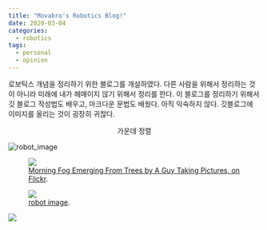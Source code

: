 ```yaml
---
title: "Movabro's Robotics Blog!"
date: 2020-03-04
categories:
  - robotics
tags:
  - personal
  - opinion
---
```

로보틱스 개념을 정리하기 위한 블로그를 개설하였다. 다른 사람을 위해서 정리하는 것이 아니라 미래에 내가 헤매이지 않기 위해서 정리를 한다. 이 블로그를 정리하기 위해서 깃 블로그 작성법도 배우고, 마크다운 문법도 배웠다. 아직 익숙하지 않다. 깃블로그에 이미지를 올리는 것이 굉장히 귀찮다.

<center>가운데 정렬</center>

![robot_image](https://pixabay.com/vectors/robot-android-148989/)

<figure>
	<a href="http://farm9.staticflickr.com/8426/7758832526_cc8f681e48_b.jpg">
    <img src="http://farm9.staticflickr.com/8426/7758832526_cc8f681e48_c.jpg" />
  </a>
	<figcaption>
    <a href="http://www.flickr.com/photos/80901381@N04/7758832526/" title="Morning Fog Emerging From Trees by A Guy Taking Pictures, on Flickr">Morning Fog Emerging From Trees by A Guy Taking Pictures, on Flickr</a>.
  </figcaption>
</figure>


<figure>
	<a href="https://pixabay.com/vectors/robot-android-148989/">
	    <img src="https://pixabay.com/vectors/robot-android-148989/" />
	</a>
	<figcaption>
	    <a href="https://pixabay.com/vectors/robot-android-148989/" title="https://pixabay.com/vectors/robot-android-148989/">robot image</a>.
	</figcaption>
</figure>

<img src="https://pixabay.com/vectors/robot-android-148989/">
